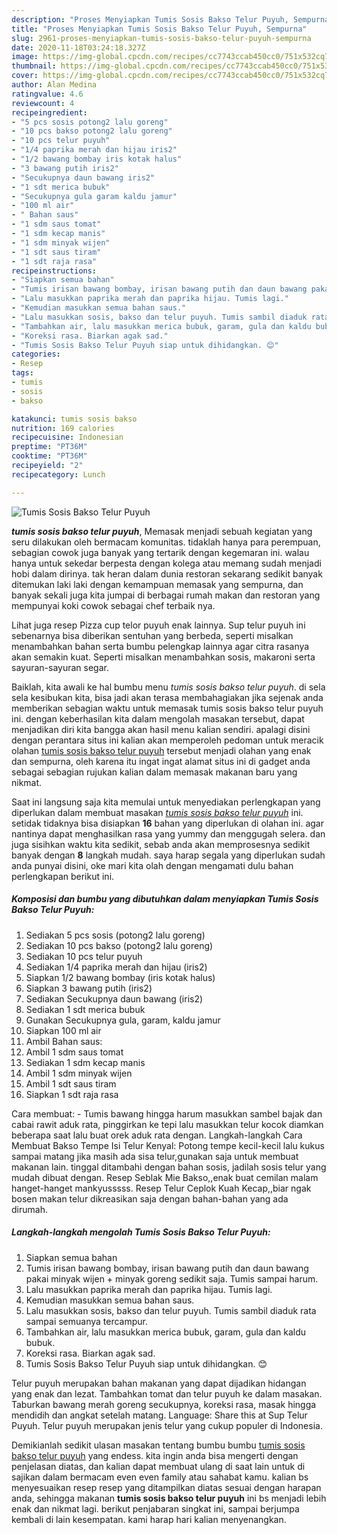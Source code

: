 ```yaml
---
description: "Proses Menyiapkan Tumis Sosis Bakso Telur Puyuh, Sempurna"
title: "Proses Menyiapkan Tumis Sosis Bakso Telur Puyuh, Sempurna"
slug: 2961-proses-menyiapkan-tumis-sosis-bakso-telur-puyuh-sempurna
date: 2020-11-18T03:24:18.327Z
image: https://img-global.cpcdn.com/recipes/cc7743ccab450cc0/751x532cq70/tumis-sosis-bakso-telur-puyuh-foto-resep-utama.jpg
thumbnail: https://img-global.cpcdn.com/recipes/cc7743ccab450cc0/751x532cq70/tumis-sosis-bakso-telur-puyuh-foto-resep-utama.jpg
cover: https://img-global.cpcdn.com/recipes/cc7743ccab450cc0/751x532cq70/tumis-sosis-bakso-telur-puyuh-foto-resep-utama.jpg
author: Alan Medina
ratingvalue: 4.6
reviewcount: 4
recipeingredient:
- "5 pcs sosis potong2 lalu goreng"
- "10 pcs bakso potong2 lalu goreng"
- "10 pcs telur puyuh"
- "1/4 paprika merah dan hijau iris2"
- "1/2 bawang bombay iris kotak halus"
- "3 bawang putih iris2"
- "Secukupnya daun bawang iris2"
- "1 sdt merica bubuk"
- "Secukupnya gula garam kaldu jamur"
- "100 ml air"
- " Bahan saus"
- "1 sdm saus tomat"
- "1 sdm kecap manis"
- "1 sdm minyak wijen"
- "1 sdt saus tiram"
- "1 sdt raja rasa"
recipeinstructions:
- "Siapkan semua bahan"
- "Tumis irisan bawang bombay, irisan bawang putih dan daun bawang pakai minyak wijen + minyak goreng sedikit saja. Tumis sampai harum."
- "Lalu masukkan paprika merah dan paprika hijau. Tumis lagi."
- "Kemudian masukkan semua bahan saus."
- "Lalu masukkan sosis, bakso dan telur puyuh. Tumis sambil diaduk rata sampai semuanya tercampur."
- "Tambahkan air, lalu masukkan merica bubuk, garam, gula dan kaldu bubuk."
- "Koreksi rasa. Biarkan agak sad."
- "Tumis Sosis Bakso Telur Puyuh siap untuk dihidangkan. 😊"
categories:
- Resep
tags:
- tumis
- sosis
- bakso

katakunci: tumis sosis bakso 
nutrition: 169 calories
recipecuisine: Indonesian
preptime: "PT36M"
cooktime: "PT36M"
recipeyield: "2"
recipecategory: Lunch

---
```



![Tumis Sosis Bakso Telur Puyuh](https://img-global.cpcdn.com/recipes/cc7743ccab450cc0/751x532cq70/tumis-sosis-bakso-telur-puyuh-foto-resep-utama.jpg)

<b><i>tumis sosis bakso telur puyuh</i></b>, Memasak menjadi sebuah kegiatan yang seru dilakukan oleh bermacam komunitas. tidaklah hanya para perempuan, sebagian cowok juga banyak yang tertarik dengan kegemaran ini. walau hanya untuk sekedar berpesta dengan kolega atau memang sudah menjadi hobi dalam dirinya. tak heran dalam dunia restoran sekarang sedikit banyak ditemukan laki laki dengan kemampuan memasak yang sempurna, dan banyak sekali juga kita jumpai di berbagai rumah makan dan restoran yang mempunyai koki cowok sebagai chef terbaik nya.

Lihat juga resep Pizza cup telor puyuh enak lainnya. Sup telur puyuh ini sebenarnya bisa diberikan sentuhan yang berbeda, seperti misalkan menambahkan bahan serta bumbu pelengkap lainnya agar citra rasanya akan semakin kuat. Seperti misalkan menambahkan sosis, makaroni serta sayuran-sayuran segar.

Baiklah, kita awali ke hal bumbu menu <i>tumis sosis bakso telur puyuh</i>. di sela sela kesibukan kita, bisa jadi akan terasa membahagiakan jika sejenak anda memberikan sebagian waktu untuk memasak tumis sosis bakso telur puyuh ini. dengan keberhasilan kita dalam mengolah masakan tersebut, dapat menjadikan diri kita bangga akan hasil menu kalian sendiri. apalagi disini dengan perantara situs ini kalian akan memperoleh pedoman untuk meracik olahan <u>tumis sosis bakso telur puyuh</u> tersebut menjadi olahan yang enak dan sempurna, oleh karena itu ingat ingat alamat situs ini di gadget anda sebagai sebagian rujukan kalian dalam memasak makanan baru yang nikmat.


Saat ini langsung saja kita memulai untuk menyediakan perlengkapan yang diperlukan dalam membuat masakan <u><i>tumis sosis bakso telur puyuh</i></u> ini. setidak tidaknya bisa disiapkan <b>16</b> bahan yang diperlukan di olahan ini. agar nantinya dapat menghasilkan rasa yang yummy dan menggugah selera. dan juga sisihkan waktu kita sedikit, sebab anda akan memprosesnya sedikit banyak dengan <b>8</b> langkah mudah. saya harap segala yang diperlukan sudah anda punyai disini, oke mari kita olah dengan mengamati dulu bahan perlengkapan berikut ini.

<!--inarticleads1-->

##### Komposisi dan bumbu yang dibutuhkan dalam menyiapkan Tumis Sosis Bakso Telur Puyuh:

1. Sediakan 5 pcs sosis (potong2 lalu goreng)
1. Sediakan 10 pcs bakso (potong2 lalu goreng)
1. Sediakan 10 pcs telur puyuh
1. Sediakan 1/4 paprika merah dan hijau (iris2)
1. Siapkan 1/2 bawang bombay (iris kotak halus)
1. Siapkan 3 bawang putih (iris2)
1. Sediakan Secukupnya daun bawang (iris2)
1. Sediakan 1 sdt merica bubuk
1. Gunakan Secukupnya gula, garam, kaldu jamur
1. Siapkan 100 ml air
1. Ambil  Bahan saus:
1. Ambil 1 sdm saus tomat
1. Sediakan 1 sdm kecap manis
1. Ambil 1 sdm minyak wijen
1. Ambil 1 sdt saus tiram
1. Siapkan 1 sdt raja rasa


Cara membuat: - Tumis bawang hingga harum masukkan sambel bajak dan cabai rawit aduk rata, pinggirkan ke tepi lalu masukkan telur kocok diamkan beberapa saat lalu buat orek aduk rata dengan. Langkah-langkah Cara Membuat Bakso Tempe Isi Telur Kenyal: Potong tempe kecil-kecil lalu kukus sampai matang jika masih ada sisa telur,gunakan saja untuk membuat makanan lain. tinggal ditambahi dengan bahan sosis, jadilah sosis telur yang mudah dibuat dengan. Resep Seblak Mie Bakso,,enak buat cemilan malam hanget-hanget mankyusssss. Resep Telur Ceplok Kuah Kecap,,biar ngak bosen makan telur dikreasikan saja dengan bahan-bahan yang ada dirumah. 

<!--inarticleads2-->

##### Langkah-langkah mengolah Tumis Sosis Bakso Telur Puyuh:

1. Siapkan semua bahan
1. Tumis irisan bawang bombay, irisan bawang putih dan daun bawang pakai minyak wijen + minyak goreng sedikit saja. Tumis sampai harum.
1. Lalu masukkan paprika merah dan paprika hijau. Tumis lagi.
1. Kemudian masukkan semua bahan saus.
1. Lalu masukkan sosis, bakso dan telur puyuh. Tumis sambil diaduk rata sampai semuanya tercampur.
1. Tambahkan air, lalu masukkan merica bubuk, garam, gula dan kaldu bubuk.
1. Koreksi rasa. Biarkan agak sad.
1. Tumis Sosis Bakso Telur Puyuh siap untuk dihidangkan. 😊


Telur puyuh merupakan bahan makanan yang dapat dijadikan hidangan yang enak dan lezat. Tambahkan tomat dan telur puyuh ke dalam masakan. Taburkan bawang merah goreng secukupnya, koreksi rasa, masak hingga mendidih dan angkat setelah matang. Language: Share this at Sup Telur Puyuh. Telur puyuh merupakan jenis telur yang cukup populer di Indonesia. 

Demikianlah sedikit ulasan masakan tentang bumbu bumbu <u>tumis sosis bakso telur puyuh</u> yang endess. kita ingin anda bisa mengerti dengan penjelasan diatas, dan kalian dapat membuat ulang di saat lain untuk di sajikan dalam bermacam even even family atau sahabat kamu. kalian bs menyesuaikan resep resep yang ditampilkan diatas sesuai dengan harapan anda, sehingga makanan <b>tumis sosis bakso telur puyuh</b> ini bs menjadi lebih enak dan nikmat lagi. berikut penjabaran singkat ini, sampai berjumpa kembali di lain kesempatan. kami harap hari kalian menyenangkan.
